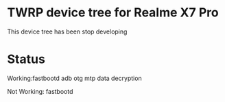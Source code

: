 # TWRP device tree for Realme X7 Pro
 This device tree has been stop developing
# Status
Working:fastbootd
        adb
        otg
        mtp
        data decryption

Not Working: fastbootd


